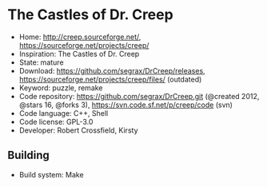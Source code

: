 # The Castles of Dr. Creep

- Home: http://creep.sourceforge.net/, https://sourceforge.net/projects/creep/
- Inspiration: The Castles of Dr. Creep
- State: mature
- Download: https://github.com/segrax/DrCreep/releases, https://sourceforge.net/projects/creep/files/ (outdated)
- Keyword: puzzle, remake
- Code repository: https://github.com/segrax/DrCreep.git (@created 2012, @stars 16, @forks 3), https://svn.code.sf.net/p/creep/code (svn)
- Code language: C++, Shell
- Code license: GPL-3.0
- Developer: Robert Crossfield, Kirsty

## Building

- Build system: Make
